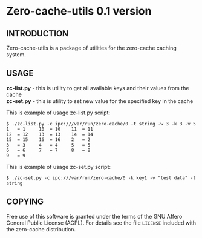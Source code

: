 Zero-cache-utils 0.1 version
============================

INTRODUCTION
------------

Zero-cache-utils is a package of utilities for the zero-cache caching system.

USAGE
-----

**zc-list.py** - this is utility to get all available keys and their values from the cache<br/>
**zc-set.py** - this is utility to set new value for the specified key in the cache

This is example of usage zc-list.py script:

    $ ./zc-list.py -c ipc:///var/run/zero-cache/0 -t string -w 3 -k 3 -v 5
    1   = 1     10  = 10    11  = 11
    12  = 12    13  = 13    14  = 14
    15  = 15    16  = 16    2   = 2
    3   = 3     4   = 4     5   = 5
    6   = 6     7   = 7     8   = 8
    9   = 9

This is example of usage zc-set.py script:

    $ ./zc-set.py -c ipc:///var/run/zero-cache/0 -k key1 -v "test data" -t string


COPYING
-------

Free use of this software is granted under the terms of the GNU Affero General
Public License (AGPL). For details see the file `LICENSE` included with the zero-cache distribution.
